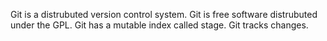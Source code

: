 Git is a distrubuted version  control system.
Git is free software distrubuted under the GPL.
Git has a mutable index called stage.
Git tracks changes.
